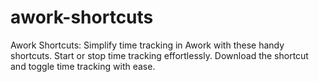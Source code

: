# awork-shortcuts
Awork Shortcuts: Simplify time tracking in Awork with these handy shortcuts. Start or stop time tracking effortlessly. Download the shortcut and toggle time tracking with ease. 
